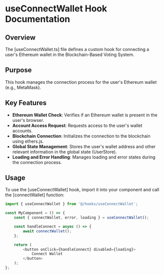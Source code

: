 # useConnectWallet Hook Documentation

## Overview
The [useConnectWallet.ts] file defines a custom hook for connecting a user's Ethereum wallet in the Blockchain-Based Voting System.

## Purpose
This hook manages the connection process for the user's Ethereum wallet (e.g., MetaMask).

## Key Features
- **Ethereum Wallet Check**: Verifies if an Ethereum wallet is present in the user's browser.
- **Account Access Request**: Requests access to the user's wallet accounts.
- **Blockchain Connection**: Initializes the connection to the blockchain using ethers.js.
- **Global State Management**: Stores the user's wallet address and other relevant information in the global state (UserStore).
- **Loading and Error Handling**: Manages loading and error states during the connection process.

## Usage
To use the [useConnectWallet] hook, import it into your component and call the [connectWallet] function:

```javascript
import { useConnectWallet } from '@/hooks/useConnectWallet';

const MyComponent = () => {
    const { connectWallet, error, loading } = useConnectWallet();

    const handleConnect = async () => {
        await connectWallet();
    };

    return (
        <button onClick={handleConnect} disabled={loading}>
            Connect Wallet
        </button>
    );
};